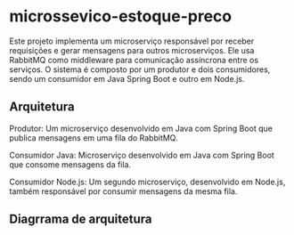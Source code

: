 # microssevico-estoque-preco

Este projeto implementa um microserviço responsável por receber requisições e gerar mensagens para outros microserviços. Ele usa RabbitMQ como middleware para comunicação assíncrona entre os serviços. O sistema é composto por um produtor e dois consumidores, sendo um consumidor em Java Spring Boot e outro em Node.js.

## Arquitetura

Produtor: Um microserviço desenvolvido em Java com Spring Boot que publica mensagens em uma fila do RabbitMQ.

Consumidor Java: Microserviço desenvolvido em Java com Spring Boot que consome mensagens da fila.

Consumidor Node.js: Um segundo microserviço, desenvolvido em Node.js, também responsável por consumir mensagens da mesma fila.

## Diagrrama de arquitetura
